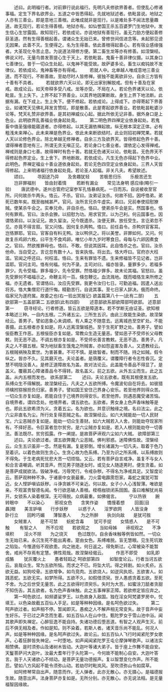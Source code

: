 <!-- { "loadSidebar": true } -->
　　述曰。此明福行者。对前罪行说此福行。先明凡夫修欲界善者。但使乱心修诸事福。定生下界名欲界业。五道之中皆悉得起。先就地狱述者。依毗昙说。地狱之人亦有三善业。即是意地三善根。此唯成就非是现行。以是难处多不闻法思量趣道。故无现行。若论生得善根。地狱亦有。如仙誉国王杀五百婆罗门生地狱中。发生信心生甘露国。故知现行。若依成论。亦说地狱有善现行。虽无力励方便起善修获圣道。然有生得善根起善。谓诸众生无始已来。曾修世间信进念等。未起邪见谤无因果。此善不灭。生便得之。名为生得善。依此善根得起善心。若有宿业感缘强者。大圣现化令苦止息。为说道法得修方便。第二畜生龙等亦有修善。如涅槃经。佛说义时。无量鸟兽发菩提心生于天上。若依毗昙。鬼畜十善非律仪摄。以其身口七善律仪。普于一切众生处起。以鬼神不能受故。故萨婆多论。畜生以痴钝故不发律仪。若依成论。鬼神畜等亦有得戒。
　　若就人中。北单越人唯成意地三善业道。而不现行。不断善故。至劫尽时人皆修禅。彼独不能离欲非分。自余三方皆有十善有不具者。
　　若就欲界六天以论。即无出家别解脱戒。但有十善及在家戒。故成论云。如天帝释多受八戒。龙等亦受。不局在人。若论色界诸天以论。依毗昙。生上失下。上界不起下界善业。以其界地因果断故。身生上界下地法断。此据有漏。在下成上。生上失下。便不修起。若依成论。上得成下。亦得寄起下界善业。如诸梵天见佛礼拜发言赞叹。即是散善。此是寄起欲界善业。若依毗昙毗婆沙论等。梵天礼赞非欲界善。是其初禅威仪心起。据此所依无记非善。据外身口是上色业。此明欲界乱善福业依身起处竟。
　　第二明色界四禅定业依身起处。若鬼畜中值圣强缘能寤道者。亦得修起。以其无漏依禅起故。纵无根本深定正体。必有粗浅未来禅心。此未来禅是色界业。依此未来断欲结时。此业则招初禅梵果。若就人天以论修色界业。除北单越无修禅者。自余三方及欲界天。皆得修起色界十善。谓得禅者意地有三。所谓无贪无嗔正见。若论身口七善业者。谓依定心发得禅戒。禅戒则是身口七善。故得禅时有色十善。若就无色诸天以论。依毗昙。无色界天不得修起色界定业。生上舍下。界地断故。若依成论。凡生无色亦得起下色界中业。此明色。界禅定福业十善业道依身起处。若论无色四空定业依身起处。三界人天皆得修起。上来明诸福行依身起处竟。若论圣人起福。非关凡夫。希望故述。
　　颂曰。
　　寻因途乃异　　及舍趣犹轻
　　苦极思归乐　　乐极苦还生
　　岂非罪福别　　皆由封着情
　　若断有漏业　　常见法身明
感应缘(略引一验)
　　唐武德中。遂州总管府记室参军孔恪暴病死。一日而苏。自说被收至官所。问何故杀牛两头。恪云。不杀。官曰。汝弟证汝杀。何故不招。因呼恪弟。弟死已数年矣。既至枷械甚严。官问。汝所言兄杀牛虚实。弟曰。兄前奉使招慰獠贼。使某杀牛会之。实奉兄命。非自杀也。恪曰。使弟杀牛会是实。然国事也。恪何有罪焉。官曰。汝杀会獠。以招慰为功。用求官赏。以为己利。何云国事也。因谓恪弟曰。以汝证兄。故久留汝。兄今既遣杀。汝便无罪。放任受生。言讫弟忽不见。亦竟不得言叙。官又问恪。因何复杀两鸭。恪曰。前任县令。杀鸭供官客耳。岂恪罪耶。官曰。官客自有料无鸭。汝以鸭供之。将以美誉。非罪如何。又问。何故复杀鸡卵六枚。曰平生不食鸡卵。唯忆小年九岁时寒食日。母每与六卵因煮食之。官曰。然欲推罪母也。恪曰。不敢。但说其因耳。此自恪杀之也。官曰。汝杀他命。当自受之。言讫忽有数十人。皆来执恪。将出去。恪大呼曰。官府亦大枉滥。官闻之呼还曰。何枉滥。恪曰。生来有罪皆不遗。生来修福皆不见记者。岂非滥耶。官问主司。恪有何福。何为不录。主司对曰。福亦皆录。量罪多少。若福多罪少。先令受福。罪多福少。先令受罪。然恪福少罪多。故未论其福。官怒曰。虽先受罪何不唱福示之。命鞭主司一百。倏忽鞭讫。血流溅地。既而唱恪生来所修之福。亦无遗者。官谓恪曰。汝应先受罪。我更令汝归七日。可勤追福。因遣人送出将苏。恪大集僧尼行道忏悔。精勤苦行。自说其事。至七日家人辞决。俄而命终。临家兄为遂府属。故委之也(右一验出冥报记)
欲盖篇第八十一(此有二部)
　　五欲部第一五盖部第二
五欲部(此有四部)
　　述意部欲系部欲障部呵欲部。
述意部第一
　　窃寻经论。行者修道。皆云五欲是障道本。若不学断无由证圣。欲知根本略述三种。一自内五根。二外诸五尘。三所生五识。由此三故能生染欲。故涅槃经云。善男子。譬如恶象心未调顺。有人乘之不随意去。远离城邑至空旷处。不能善摄。此五根者亦复如是。将人远离涅槃城邑。至于生死旷野之处。善男子。譬如佞臣教王作恶。五根佞臣亦复如是。常教众生造无量恶。譬如恶子不受师长父母教敕。则无恶不造。不调五根亦复如是。不受师长善言教敕。无恶不造。善男子。凡夫之人不摄五根。常为地狱畜生饿鬼之所贼害。亦如怨盗害及善人。又遗教经云。五根贼祸殃及累世。为害甚重。不可不慎。是故智者。制而不随。持之如贼。假令纵之。皆亦不久。见其磨灭也。夫论盖者。是荫覆义。谓覆障行者令志性昏沉。定慧不明隐没善人。是修正道障故名为盖。故对法论云。此盖能令善品不得显了。是盖义。覆蔽其心障诸善品令不得转。故名盖义。前之五欲。从外五尘而生。此之五盖。从内五根而发也。
欲系部第二
　　述曰。夫论五欲者。既有其根便发五欲。系缚众生不得解脱。故涅槃经云。凡夫之人五欲所缚。令魔波旬自在将去。如彼猎师檎拊猕猴担负归家。善男子。譬如国王安住己界身心安乐。若至他界则得众苦。一切众生亦复如是。若能自住于己境界则得安乐。若至他界。则遇恶魔受诸苦恼。自境界者。谓四念处。他境界者。谓五欲也。五欲者。男女身上色声香味触等是也。即此五欲希须为义。贪着五尘。名为欲也。并意识触缘之境。名曰法尘。此之六尘非直名为尘。所行处复得恶贼之名。故涅槃经云。如六大贼能劫一切人民财宝。六尘恶贼亦复如是。能劫一切众生善财。如六大贼若入人舍。则能劫夺现家所有。不择好恶。令巨富者忽尔贫穷。是六尘贼亦复如是。若入人根则能劫夺一切善法。善法既尽。贫穷孤露。作一阐提。是故菩萨谛观六尘如六大贼。
欲障部第三
　　述曰。夫论欲过者。谓五欲弊魔六尘恶贼。佛判邪惑。迷障佛性故。涅槃经云。众生五识虽非一念。然是有漏。复是邪倒。增长诸漏为一切凡夫。取着于色乃至着识。以着色故则生贪心。生贪心故为色系缚。乃至为识之所系缚。以系缚故则不得免。于生老病死忧悲大苦一切烦恼。又云。若有菩萨自言戒净。虽复不与女人和合言语嘲调。听其音声。然见男子随逐女时。或见女人随逐男时。便生贪着。如是菩萨成就欲法。毁破净戒。污辱梵行。令戒杂秽。不得名为净戒具足。又智度论云。菩萨观种种不净。于诸衰中女衰最重。刀火雷电霹雳怨家。毒蛇之属犹可暂近。女人悭妒嗔谄妖秽。斗诤贪嫉不可亲近。何以故。女子小人心浅智薄。唯欲是亲。不观富贵智德名闻。专行欲恶破人善根。桎梏枷锁闭系囹圄。虽曰难解犹尚易开。女锁系人染着根深。无可得脱。众病最重。如佛偈言。
　　宁以热铁　　踠转眼中　　不以染心
　　邪视女色　　含笑作姿　　憍慢着想
　　回面[目　　聶]眼　　美言妒嗔　　行步妖秽
　　以惑于人　　淫罗欲网　　人皆没身
　　坐卧行立　　回盻巧媚　　薄智愚人
　　为之所醉　　执剑向敌　　是犹可胜
　　女贼害人　　是不可禁　　蚖蛇含毒
　　犹可手捉　　女情惑人　　是不可触
　　有智之人　　所不应视　　若欲观之
　　当如母姊　　谛视观之　　不净填积
　　淫火不除　　为之烧灭
　　色过既尔。自余香味触等例皆如然。一切众生无始已来。永沉生死不能出离者。寔由女色。系缚难脱。盲无慧眼。见生死坑致之陷坠。今惟道俗不观欲患。向之驰走。何日返之。得免斯过。心常被染不能暂舍。戒尚不存焉有定慧。佛性观哉。故涅槃经偈云。
　　作恶不即受　　如乳即成酪
　　犹灰覆火上　　愚者轻蹈之
呵欲部第四
　　如智度论云。行者当诃五欲云。哀哉众生。常为五欲所恼。而求之不已。将坠大坑。得之转剧。如火炙疥。五欲无益。如狗咬骨。五欲增争。如鸟竞肉。五欲烧人。如逆风执炬。五欲害人。如践恶蛇。五欲无实。如梦所得。五欲不久。如假借须臾。世人愚惑贪着五欲。至死不舍。为之后世受无量苦。此之五欲得时须臾乐。失时为大苦。如蜜涂刀舐者贪甜不知伤舌。其五欲者。名为色声香味触。此之五事禅家正障。若欲修定皆应弃之。
　　第一呵色欲过。如频婆娑罗王。以色故身入敌国。独在淫女阿梵婆罗房中。忧填王。以色染故截五百仙人手足。如是等种种因缘。是名呵色欲过失。
　　第二呵声欲过者。如声相不停。暂闻即灭。愚痴之人不解声相无常变失。故于音声中妄生好乐。于已过之声念而生着。如五百仙人在山中住。甄陀罗女于雪山池中浴。闻其歌声即失禅定。心醉狂逸不能自持。失诸功德后堕恶道。有智之人观声生灭。前后不俱无相及者。作如是知。则不染着。若斯人者。诸天音乐尚不能乱。何况人声。如是等种种因缘。是名呵声欲过失。故论云。如五百仙人飞行时闻紧陀罗女歌声。心着狂醉皆失神足。一时堕地。如声闻闻紧陀罗王屯仑摩弹琴歌声。以诸法实相赞佛。是时须弥山及诸树木皆动。大迦叶等诸大弟子。皆于座上作舞不能自安。天鬘菩萨问大迦叶。汝最大耆年行于头陀第一。今何故不能制心自安。大迦叶答言。我于人天诸欲心不倾动。是菩萨无量功德报声。复以智慧变化作声。所不能忍。譬如八方风起不能令须弥山动。若劫尽时毗岚风。至吹须弥山令如腐草。
　　如阿修琴常自出声。随意而作。无人弹者。此亦无散心。亦无摄心。是福德报生故。随意出声。法身菩萨亦复如是。无所分别。亦无散心。亦无说法相。是无量福智因缘故。
